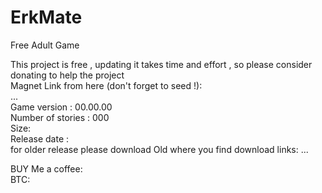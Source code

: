 # ErkMate
Free Adult Game<br />

This project is free , updating it takes time and effort , so please consider donating to help the project<br />
Magnet Link from here (don't forget to seed !):<br />
...<br />
Game version : 00.00.00<br />
Number of stories : 000<br />
Size:<br />
Release date :<br />
for older release please download Old where you find download links: ...<br />

BUY Me a coffee:<br />
BTC:<br />
